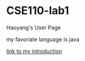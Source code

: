 # CSE110-lab1
Haoyang's User Page

my favoriate language is java

[link to my introduction](https://nomorecsesoon.github.io/CSE110-lab1/)